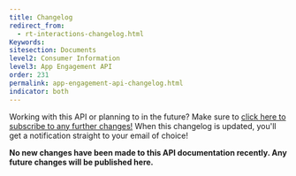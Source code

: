 ```yaml
---
title: Changelog
redirect_from:
  - rt-interactions-changelog.html
Keywords:
sitesection: Documents
level2: Consumer Information
level3: App Engagement API
order: 231
permalink: app-engagement-api-changelog.html
indicator: both
---
```


<div class="subscribe">Working with this API or planning to in the future? Make sure to <a href="https://visualping.io/?url=developers.liveperson.com/rt-interactions-changelog.html&mode=web&css=post-content" target="_blank">click here to subscribe to any further changes!</a> When this changelog is updated, you'll get a notification straight to your email of choice!</div>



**No new changes have been made to this API documentation recently. Any future changes will be published here.**
